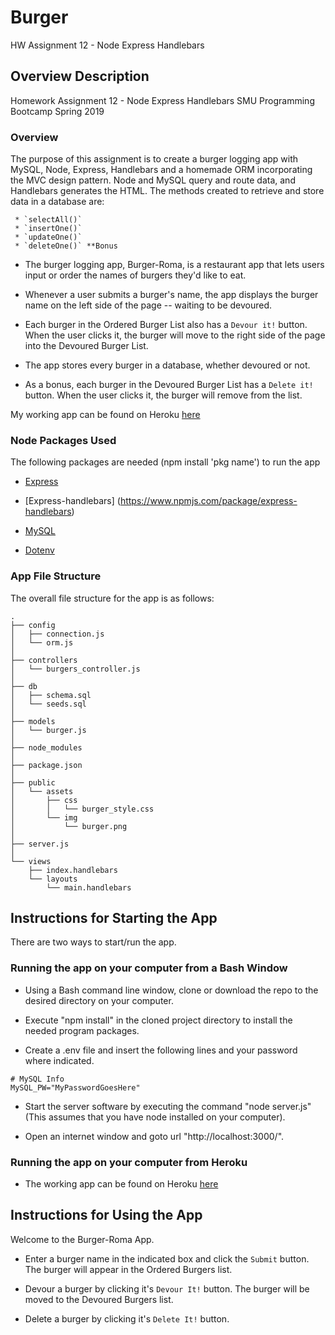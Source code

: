 # Burger
HW Assignment 12 - Node Express Handlebars

## Overview Description
Homework Assignment 12 - Node Express Handlebars
SMU Programming Bootcamp Spring 2019

### Overview

The purpose of this assignment is to create a burger logging app with MySQL, Node, Express, Handlebars and a homemade ORM incorporating the MVC design pattern. Node and MySQL query and route data, and Handlebars generates the HTML.  The methods created to retrieve and store data in a database are:

     * `selectAll()`
     * `insertOne()`
     * `updateOne()`
     * `deleteOne()` **Bonus

* The burger logging app, Burger-Roma, is a restaurant app that lets users input or order the names of burgers they'd like to eat.

* Whenever a user submits a burger's name, the app displays the burger name on the left side of the page -- waiting to be devoured.

* Each burger in the Ordered Burger List also has a `Devour it!` button. When the user clicks it, the burger will move to the right side of the page into the Devoured Burger List.

* The app stores every burger in a database, whether devoured or not.

* As a bonus, each burger in the Devoured Burger List has a `Delete it!` button. When the user clicks it, the burger will remove from the list.

My working app can be found on Heroku [here](https://shrouded-beyond-64964.herokuapp.com/)

### Node Packages Used
The following packages are needed (npm install 'pkg name') to run the app

   * [Express](https://www.npmjs.com/package/express)

   * [Express-handlebars] (https://www.npmjs.com/package/express-handlebars)

   * [MySQL](https://www.npmjs.com/package/mysql)

   * [Dotenv](https://www.npmjs.com/package/dotenv)

### App File Structure

The overall file structure for the app is as follows:
```
.
├── config
│   ├── connection.js
│   └── orm.js
│ 
├── controllers
│   └── burgers_controller.js
│
├── db
│   ├── schema.sql
│   └── seeds.sql
│
├── models
│   └── burger.js
│ 
├── node_modules
│ 
├── package.json
│
├── public
│   └── assets
│       ├── css
│       │   └── burger_style.css
│       └── img
│           └── burger.png
│   
├── server.js
│
└── views
    ├── index.handlebars
    └── layouts
        └── main.handlebars
```

## Instructions for Starting the App 

There are two ways to start/run the app.

### Running the app on your computer from a Bash Window

* Using a Bash command line window, clone or download the repo to the desired directory on your computer.

* Execute "npm install" in the cloned project directory to install the needed program packages.

* Create a .env file and insert the following lines and your password where indicated.
```
# MySQL Info
MySQL_PW="MyPasswordGoesHere"
```
* Start the server software by executing the command "node server.js" (This assumes that you have node installed on your computer).

* Open an internet window and goto url "http://localhost:3000/".

### Running the app on your computer from Heroku

* The working app can be found on Heroku [here](https://shrouded-beyond-64964.herokuapp.com/)

## Instructions for Using the App

Welcome to the Burger-Roma App.  

* Enter a burger name in the indicated box and click the `Submit` button.  The burger will appear in the Ordered Burgers list.

* Devour a burger by clicking it's `Devour It!` button.  The burger will be moved to the Devoured Burgers list.

* Delete a burger by clicking it's `Delete It!` button.



